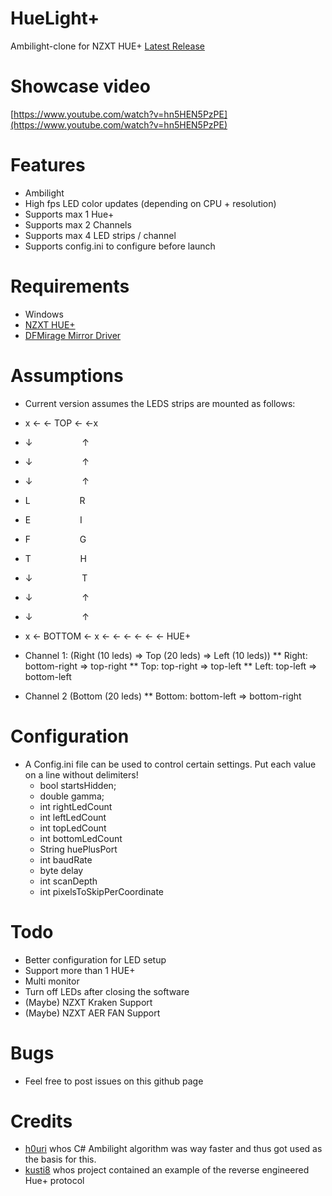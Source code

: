 ﻿# HueLight+
Ambilight-clone for NZXT HUE+
[Latest Release](https://github.com/piet-v/HueLightPlus/releases/latest)

# Showcase video
[https://www.youtube.com/watch?v=hn5HEN5PzPE](https://www.youtube.com/watch?v=hn5HEN5PzPE)

# Features
* Ambilight
* High fps LED color updates (depending on CPU + resolution)
* Supports max 1 Hue+
* Supports max 2 Channels
* Supports max 4 LED strips / channel
* Supports config.ini to configure before launch

# Requirements
* Windows
* [NZXT HUE+](https://www.nzxt.com/products/hue-plus)
* [DFMirage Mirror Driver](http://www.demoforge.com/dfmirage.htm)

# Assumptions
* Current version assumes the LEDS strips are mounted as follows:

* x ← ← TOP ← ←x
* ↓                    ↑ 
* ↓                    ↑ 
* ↓                    ↑ 
* L                    R
* E                    I
* F                    G
* T                    H
* ↓                    T 
* ↓                    ↑ 
* ↓                    ↑ 
* x ← BOTTOM ← x ← ← ← ← ← ← HUE+

* Channel 1: (Right (10 leds) => Top (20 leds) => Left (10 leds))
** Right: bottom-right => top-right
** Top: top-right => top-left
** Left: top-left => bottom-left
* Channel 2 (Bottom (20 leds)
** Bottom: bottom-left => bottom-right

# Configuration
* A Config.ini file can be used to control certain settings. Put each value on a line without delimiters!
  * bool startsHidden;
  * double gamma;
  * int rightLedCount
  * int leftLedCount
  * int topLedCount
  * int bottomLedCount
  * String huePlusPort
  * int baudRate
  * byte delay
  * int scanDepth
  * int pixelsToSkipPerCoordinate

# Todo
* Better configuration for LED setup
* Support more than 1 HUE+
* Multi monitor
* Turn off LEDs after closing the software
* (Maybe) NZXT Kraken Support
* (Maybe) NZXT AER FAN Support

# Bugs
* Feel free to post issues on this github page

# Credits
* [h0uri](http://www.instructables.com/member/h0uri/) whos C# Ambilight algorithm was way faster and thus got used as the basis for this.
* [kusti8](https://github.com/kusti8/hue-plus) whos project contained an example of the reverse engineered Hue+ protocol

